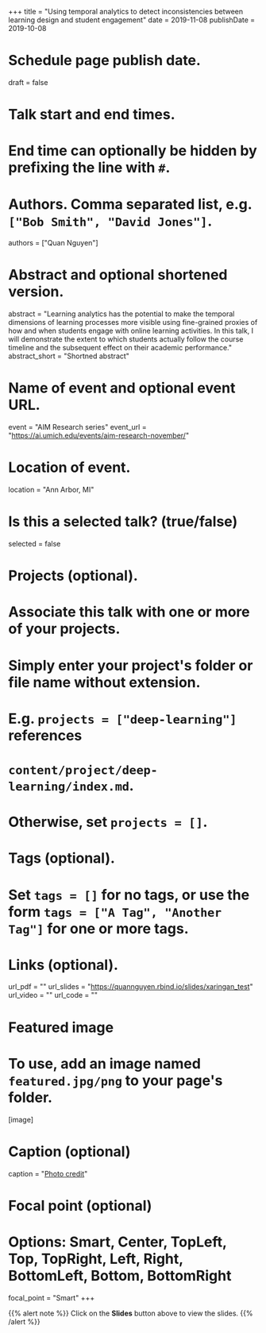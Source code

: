 +++
title = "Using temporal analytics to detect inconsistencies between learning design and student engagement"
date = 2019-11-08
publishDate = 2019-10-08
# Schedule page publish date.
draft = false

# Talk start and end times.
#   End time can optionally be hidden by prefixing the line with `#`.


# Authors. Comma separated list, e.g. `["Bob Smith", "David Jones"]`.
authors = ["Quan Nguyen"]

# Abstract and optional shortened version.
abstract = "Learning analytics has the potential to make the temporal dimensions of learning processes more visible using fine-grained proxies of how and when students engage with online learning activities. In this talk, I will demonstrate the extent to which students actually follow the course timeline and the subsequent effect on their academic performance."
abstract_short = "Shortned abstract"

# Name of event and optional event URL.
event = "AIM Research series"
event_url = "https://ai.umich.edu/events/aim-research-november/"

# Location of event.
location = "Ann Arbor, MI"

# Is this a selected talk? (true/false)
selected = false

# Projects (optional).
#   Associate this talk with one or more of your projects.
#   Simply enter your project's folder or file name without extension.
#   E.g. `projects = ["deep-learning"]` references 
#   `content/project/deep-learning/index.md`.
#   Otherwise, set `projects = []`.

# Tags (optional).
#   Set `tags = []` for no tags, or use the form `tags = ["A Tag", "Another Tag"]` for one or more tags.

# Links (optional).
url_pdf = ""
url_slides = "https://quannguyen.rbind.io/slides/xaringan_test"
url_video = ""
url_code = ""


# Featured image
# To use, add an image named `featured.jpg/png` to your page's folder. 
[image]
  # Caption (optional)
  caption = "[Photo credit](https://pixabay.com/illustrations/mosaic-color-colorful-structure-758754/)"

  # Focal point (optional)
  # Options: Smart, Center, TopLeft, Top, TopRight, Left, Right, BottomLeft, Bottom, BottomRight
  focal_point = "Smart"
+++

{{% alert note %}}
Click on the **Slides** button above to view the slides.
{{% /alert %}}
